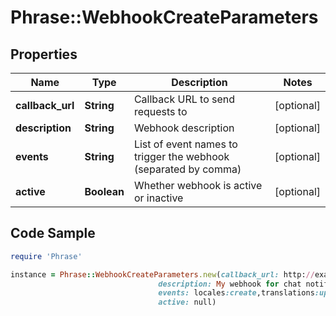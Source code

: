 # Phrase::WebhookCreateParameters

## Properties

Name | Type | Description | Notes
------------ | ------------- | ------------- | -------------
**callback_url** | **String** | Callback URL to send requests to | [optional] 
**description** | **String** | Webhook description | [optional] 
**events** | **String** | List of event names to trigger the webhook (separated by comma) | [optional] 
**active** | **Boolean** | Whether webhook is active or inactive | [optional] 

## Code Sample

```ruby
require 'Phrase'

instance = Phrase::WebhookCreateParameters.new(callback_url: http://example.com/hooks/phraseapp-notifications,
                                 description: My webhook for chat notifications,
                                 events: locales:create,translations:update,
                                 active: null)
```


